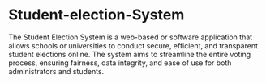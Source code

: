# Student-election-System
The Student Election System is a web-based or software application that allows schools or universities to conduct secure, efficient, and transparent student elections online. The system aims to streamline the entire voting process, ensuring fairness, data integrity, and ease of use for both administrators and students.
